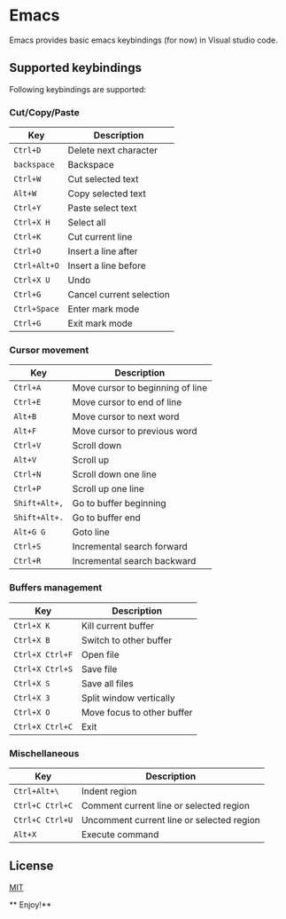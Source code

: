# Emacs
Emacs provides basic emacs keybindings (for now) in Visual studio code.

## Supported keybindings
Following keybindings are supported:

### Cut/Copy/Paste

Key                       | Description
------------------------- | -------------------------
`Ctrl+D`                  | Delete next character
`backspace`               | Backspace
`Ctrl+W`                  | Cut selected text
`Alt+W`                   | Copy selected text 
`Ctrl+Y`                  | Paste select text
`Ctrl+X H`                | Select all
`Ctrl+K`                  | Cut current line
`Ctrl+O`                  | Insert a line after 
`Ctrl+Alt+O`              | Insert a line before 
`Ctrl+X U`                | Undo
`Ctrl+G`                  | Cancel current selection
`Ctrl+Space`              | Enter mark mode
`Ctrl+G`                  | Exit mark mode

### Cursor movement

Key                       | Description
------------------------- | -------------------------
`Ctrl+A`                  | Move cursor to beginning of line
`Ctrl+E`                  | Move cursor to end of line
`Alt+B`                   | Move cursor to next word
`Alt+F`                   | Move cursor to previous word
`Ctrl+V`                  | Scroll down 
`Alt+V`                   | Scroll up
`Ctrl+N`                  | Scroll down one line
`Ctrl+P`                  | Scroll up one line
`Shift+Alt+,`             | Go to buffer beginning
`Shift+Alt+.`             | Go to buffer end
`Alt+G G`                 | Goto line
`Ctrl+S`                  | Incremental search forward
`Ctrl+R`                  | Incremental search backward

### Buffers management

Key                       | Description
------------------------- | -------------------------
`Ctrl+X K`                | Kill current buffer
`Ctrl+X B`                | Switch to other buffer
`Ctrl+X Ctrl+F`           | Open file
`Ctrl+X Ctrl+S`           | Save file
`Ctrl+X S`                | Save all files
`Ctrl+X 3`                | Split window vertically
`Ctrl+X O`                | Move focus to other buffer
`Ctrl+X Ctrl+C`           | Exit

### Mischellaneous

Key                       | Description
------------------------- | -------------------------
`Ctrl+Alt+\`              | Indent region
`Ctrl+C Ctrl+C`           | Comment current line or selected region
`Ctrl+C Ctrl+U`           | Uncomment current line or selected region
`Alt+X`                   | Execute command

## License

[MIT](LICENSE.txt)

** Enjoy!**
